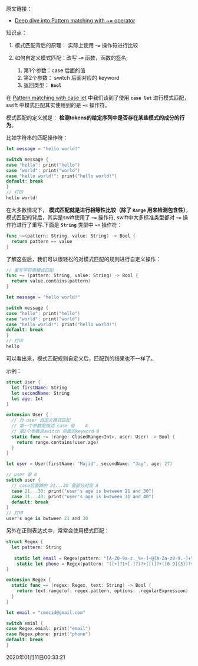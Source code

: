 原文链接：

- [Deep dive into Pattern matching with ~= operator](https://swiftwithmajid.com/2019/03/20/pattern-matching-operator/)

知识点：

1. 模式匹配背后的原理： 实际上使用 **`~=`** 操作符进行比较

2. 如何自定义模式匹配：改写 **`~=`** 函数，函数的签名;

   1. 第1个参数：case 后面的值
   2. 第2个参数： switch 后面对应的 keyword
   3. 返回类型： **`Bool`**


在 [Pattern matching with case let](https://github.com/jamessawyer/learn_ios/blob/master/Translations/%235%20Pattern%20Matching%20with%20case%20let%20-%20Majid.md) 中我们谈到了使用 **`case let`** 进行模式匹配，swift 中模式匹配其实使用到的是 **`~=`** 操作符。

模式匹配的定义就是： **检测tokens的给定序列中是否存在某些模式的成分的行为**。

比如字符串的匹配操作符：

```swift
let message = "hello world!"

switch message {
case "hello": print("hello")
case "world": print("world")
case "hello world!": print("hello world!")
default: break
}
// 打印
hello world!
```

在大多数情况下， **模式匹配就是进行相等性比较（除了 `Range` 用来检测包含性）**，模式匹配的背后，其实是swift使用了 **`~=`** 操作符, swift中大多标准类型都对 **`~=`** 操作符进行了重写.下面是 **`String`** 类型中 **`~=`** 操作符：

```swift
func ~=(pattern: String, value: String) -> Bool {
  return pattern == value
}
```



了解这些后，我们可以很轻松的对模式匹配的规则进行自定义操作：

```swift
// 重写字符串模式匹配
func ~= (pattern: String, value: String) -> Bool {
  return value.contains(pattern)
}

let message = "hello world!"

switch message {
case "hello": print("hello")
case "world": print("world")
case "hello world!": print("hello world!")
default: break
}
// 打印
hello
```

可以看出来，模式匹配规则自定义后，匹配到的结果也不一样了。

示例：

```swift
struct User {
  let firstName: String
  let secondName: String
  let age: Int
}

extension User {
  // 对 user 自定义模式匹配
  // 第一个参数是描述 case 值    A
  // 第2个参数是switch 后面的keyword B
  static func ~= (range: ClosedRange<Int>, user: User) -> Bool {
    return range.contains(user.age)
  }
}

let user = User(firstName: "Majid", secondName: "Jay", age: 27)

// user 是 B
switch user {
  // case后面跟的 21...30 值部分对应 A
  case 21...30: print("user's age is bwtween 21 and 30")
  case 31...40: print("user's age is bwtween 31 and 40")
  default: break
}
// 打印
user's age is bwtween 21 and 30
```



另外在正则表达式中，常常会使用模式匹配：

```swift
struct Regex {
  let pattern: String
  
   static let email = Regex(pattern: "[A-Z0-9a-z._%+-]+@[A-Za-z0-9.-]+\\.[A-Za-z]{2,64}")
    static let phone = Regex(pattern: "([+]?1+[-]?)?+([(]?+([0-9]{3})?+[)]?)?+[-]?+[0-9]{3}+[-]?+[0-9]{4}")
}

extension Regex {
  static func ~= (regex: Regex, text: String) -> Bool {
    return text.range(of: regex.pattern, options: .regularExpression)
  }
}

let email = "cmecid@gmail.com"

switch emial {
case Regex.emial: print("email")
case Regex.phone: print("phone")
default: break
}
```



2020年01月11日00:33:21

